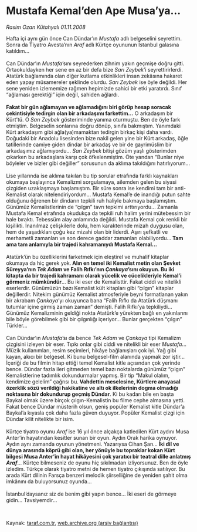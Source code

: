 # Mustafa Kemal’den Ape Musa’ya...

*Rasim Ozan Kütahyalı 01.11.2008*

<div class="taraf_structure_2col_1zq">
<div class="margen_n">



 <p>Hafta içi aynı gün önce Can Dündar’ın <i>Mustafa</i> adlı belgeselini seyrettim. Sonra da Tiyatro Avesta’nın<i> Araf</i> adlı Kürtçe oyununun İstanbul galasına katıldım... <br/><br/>Can Dündar’ın <i>Mustafa</i>’sını seyrederken zihnim yakın geçmişe doğru gitti. Ortaokuldayken her sene en az bir defa bize <i>Sarı Zeybek</i>’i seyrettirirlerdi. Atatürk bağlamında olan diğer kutlama etkinlikleri insan zekâsına hakaret eden yapay müsamereler şeklinde olurdu.<i> Sarı Zeybek</i> ise öyle değildi. Her sene yeniden izlememize rağmen hepimizde sahici bir etki yaratırdı. Sınıf “ağlaması gerektiği” için değil, sahiden ağlardı.<b> <br/><br/>Fakat bir gün ağlamayan ve ağlamadığını biri görüp hesap soracak çekintisiyle tedirgin olan bir arkadaşımı farkettim...</b> O arkadaşım bir Kürt’tü. O <i>Sarı Zeybek</i> gösteriminde yanıma oturmuştu. Ben de öyle fark etmiştim. Belgeselin sonlarına doğru dönüp, sınıfa bakmıştım. Yanımdaki Kürt arkadaşım gibi ağla(ya)mamaktan tedirgin birkaç kişi daha vardı. Doğudaki bir Anadolu lisesinden bize nakil gelen yine bir Kürt arkadaş, öğle tatillerinde camiye giden dindar bir arkadaş ve bir de gayrimüslim bir arkadaşımız ağlamıyordu...<i> Sarı Zeybek</i> bitişi gözüm yaşlı gösterimden çıkarken bu arkadaşlara karşı çok öfkelenmiştim. Öte yandan “Bunlar niye böyleler ve bizler gibi değiller” sorusunun da aklıma takıldığını hatırlıyorum... <br/><br/>Lise yıllarında ise aklıma takılan bu tip sorular etrafında farklı kaynakları okumaya başlayınca Kemalizmi sorgulamaya, ailemden gelen bu siyasi çizgiden uzaklaşmaya başlamıştım. Bir süre sonra ise kendimi tam bir anti-Kemalist olarak nitelendiriyordum... Mustafa Kemal’e de inandığı putun sahte olduğunu öğrenen bir dindarın tepkili ruh haliyle bakmaya başlamıştım. Günümüz Kemalistlerinin de “çılgın” tavrı tepkimi arttırıyordu... Zamanla Mustafa Kemal etrafında okudukça da tepkili ruh halim yerini mütebessim bir hale bıraktı. Tebessüm alay anlamında değildi. Mustafa Kemal çok renkli bir kişilikti. İnanılmaz çelişkilerle dolu, hem karakterinde mizah duygusu olan, hem de yaşadıkları çoğu kez mizahi olan bir liderdi. Aşırı şefkatli ve merhametli zamanları ve son derece gaddar zamanları olabiliyordu...<b> Tam ama tam anlamıyla bir trajedi kahramanıydı Mustafa Kemal...</b> <br/><br/>Atatürk’ün bu özelliklerini farketmek için eleştirel ve muhalif kitaplar okumaya da hiç gerek yok.<b> Alın en temel iki Kemalist metin olan Şevket Süreyya’nın <i>Tek Adam</i> ve Falih Rıfkı’nın <i>Çankaya</i>’sını okuyun. Bu iki kitapta da bir trajedi kahramanı olarak yücelik ve cücelikleriyle Kemal’i görmeniz mümkündür</b>... Bu iki eser de Kemalisttir. Fakat ciddi ve nitelikli eserlerdir. Günümüzün bazı Kemalist kült kitapları gibi “çılgın” kitaplar değillerdir. Nitekim günümüz Kemalist atmosferiyle beyni formatlanan yakın bir akrabam <i>Çankaya</i>’yı okuyunca bana “Falih Rıfkı da Atatürk düşmanı tutumlar içine girmiş zaman zaman” demişti. Falih Rıfkı’ya tepkiliydi... Günümüz Kemalizminin geldiği nokta Atatürk’e yürekten bağlı en yakınlarını bile böyle görebilmek gibi bir çılgınlığı içeriyor... Bunlar gerçekten “çılgın” Türkler... <br/><br/>Can Dündar’ın <i>Mustafa</i>’sı da bence <i>Tek Adam</i> ve <i>Çankaya</i> tipi Kemalizm çizgisini izleyen bir eser. Tıpkı onlar gibi ciddi ve nitelikli bir eser <i>Mustafa</i>... Müzik kullanımları, resim seçimleri, hikâye bağlanışları çok iyi. Yağ gibi kayan, akıcı bir belgesel. Ki bunu belgesel-film alanında yapmak zor iştir... İçeriği de bu filmin hitap ettiği temel Kemalist kitle açısından çok yerinde bence. Dündar fazla ileri gitmeden temel bazı noktalarda günümüz “çılgın” Kemalistlerine tadımlık dokundurmalar yapmış. Bir tip “Makul olalım, kendimize gelelim” çağrısı bu.<b> Vahdettin meselesine, Kürtlere anayasal özerklik sözü verildiği hakikatine ve altı ok ilkelerinin dogma olmadığı noktasına bir dokundurup geçmiş Dündar</b>. Ki bu kadarı bile en başta Baykal olmak üzere birçok çılgın-Kemalistin bu filme cephe almasına yetti. Fakat bence Dündar müsterih olsun, geniş popüler Kemalist kitle Dündar’a Baykal’a kıyasla çok daha fazla güven duyuyor. Popüler Kemalist çizgi için Dündar kilit nitelikte bir isim. <br/><br/>Kürtçe tiyatro oyunu <i>Araf</i> ise 16 yıl önce alçakça katledilen Kürt aydını Musa Anter’in hayatından kesitler sunan bir oyun. Aydın Orak harika oynuyor. Aydın aynı zamanda oyunun yönetmeni. Yazarıysa Cihan Şan...<b> İki dil ve dünya arasında köprü gibi olan, her yönüyle bu topraklar kokan Kürt bilgesi Musa Anter’in hayat hikâyesini çok yaratıcı bir teatral dille anlatmış <i>Araf</i></b>... Kürtçe bilmeseniz de oyunu hiç sıkılmadan izliyorsunuz. Ben de öyle izledim. Türkçe olarak tiyatro metni de hemen tiyatro çıkışında satılıyor. Bu arada Kürt dilinin Farsça benzeri melodik şiirselliğine de yeniden şahit olma imkânını da buluyorsunuz oyunda... <br/><br/>İstanbul’daysanız siz de benim gibi yapın bence... İki eseri de görmeye gidin... Tavsiyemdir...</p>

<br/>


<div id="taraf_not">
</div>

</div>


</div>

Kaynak: [taraf.com.tr](http://www.taraf.com.tr:80/makale/2484.htm), [web.archive.org (arşiv bağlantısı)](http://web.archive.org/web/20090422184442/http://www.taraf.com.tr:80/makale/2484.htm)
